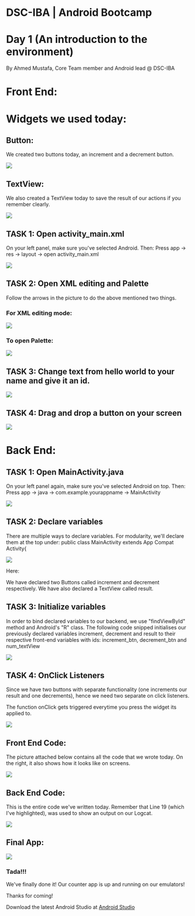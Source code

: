 # DSC-IBA | Android Bootcamp

# Day 1 (An introduction to the environment)

By Ahmed Mustafa, Core Team member and Android lead @ DSC-IBA

# Front End:


# Widgets we used today:

## Button:
We created two buttons today, an increment and a decrement button.

![](images/twoButtons.PNG)

## TextView:
We also created a TextView today to save the result of our actions if you remember clearly.

![](images/textView.PNG)

## TASK 1: Open activity_main.xml

On your left panel, make sure you've selected Android. Then:
Press app -> res -> layout -> open activity_main.xml

![](images/leftPane.PNG)

## TASK 2: Open XML editing and Palette

Follow the arrows in the picture to do the above mentioned two things.

### For XML editing mode:

![](images/frontSelection.PNG)

### To open Palette:

![](images/openPalette.PNG)

## TASK 3: Change text from hello world to your name and give it an id.

![](images/editText.PNG)

## TASK 4: Drag and drop a button on your screen

![](images/button.PNG)

# Back End:

## TASK 1: Open MainActivity.java

On your left panel again, make sure you've selected Android on top. Then:
Press app -> java -> com.example.yourappname -> MainActivity

![](images/leftPaneJava.PNG)

## TASK 2: Declare variables

There are multiple ways to declare variables. For modularity, we'll declare them at the top under:
public class MainActivity extends App Compat Activity{

![](images/declaration.PNG)

Here:

We have declared two Buttons called increment and decrement respectively.
We have also declared a TextView called result.

## TASK 3: Initialize variables

In order to bind declared variables to our backend, we use "findViewById" method and Android's "R" class.
The following code snipped initialises our previously declared variables increment, decrement and result to their respective front-end variables with ids: increment_btn, decrement_btn and num_textView

![](images/initialization.PNG)

## TASK 4: OnClick Listeners

Since we have two buttons with separate functionality (one increments our result and one decrements), hence we need two separate on click listeners.

The function onClick gets triggered everytime you press the widget its applied to.

![](images/onclick.PNG)

## Front End Code:

The picture attached below contains all the code that we wrote today. On the right, it also shows how it looks like on screens.

![](images/fullFrontend.PNG)

## Back End Code:

This is the entire code we've written today. Remember that Line 19 (which I've highlighted), was used to show an output on our Logcat.

![](images/fullBackend.PNG)

## Final App:

![](images/appScreenshot.PNG)

### Tada!!!
We've finally done it! Our counter app is up and running on our emulators!

Thanks for coming!

Download the latest Android Studio at [Android Studio](https://developer.android.com/studio/index.html)

